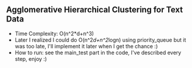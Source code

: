 ## Agglomerative Hierarchical Clustering for Text Data
- Time Complexity: O(n^2*d+n^3)
- Later I realized I could do O(n^2*d+n^2*logn) using priority_queue but it was too late, I'll implement it later when I get the chance :)
- How to run: see the main_test part in the code, I've described every step, enjoy :)
